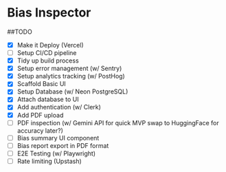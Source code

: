 # Bias Inspector

##TODO

- [x] Make it Deploy (Vercel)
- [ ] Setup CI/CD pipeline
- [x] Tidy up build process
- [x] Setup error management (w/ Sentry)
- [x] Setup analytics tracking (w/ PostHog)
- [x] Scaffold Basic UI 
- [x] Setup Database (w/ Neon PostgreSQL)
- [x] Attach database to UI
- [x] Add authentication (w/ Clerk)
- [x] Add PDF upload
- [ ] PDF inspection (w/ Gemini API for quick MVP swap to HuggingFace for accuracy later?)
- [ ] Bias summary UI component
- [ ] Bias report export in PDF format
- [ ] E2E Testing (w/ Playwright)
- [ ] Rate limiting (Upstash)